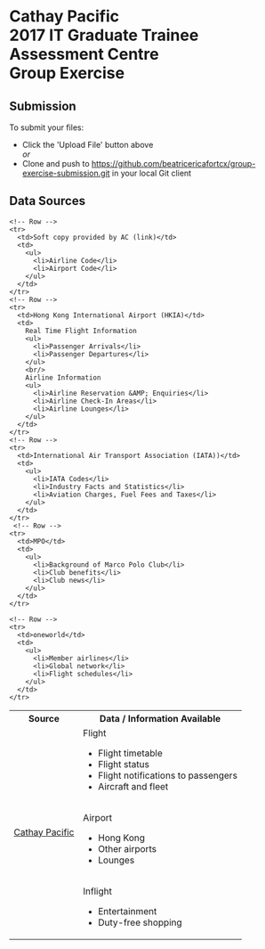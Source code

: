 # Cathay Pacific <br/>2017 IT Graduate Trainee Assessment Centre <br/>Group Exercise


## Submission
To submit your files:
- Click the 'Upload File' button above
<br/>*or* 
- Clone and push to https://github.com/beatricericafortcx/group-exercise-submission.git in your local Git client

## Data Sources

<table>
  <tbody>
    <!-- Row -->
    <tr>
      <th>Source</th>
      <th>Data / Information Available</th>
    </tr>
    <!-- Row -->
    <tr>
    <td><a href= "http://www.cathaypacific.com">Cathay Pacific</a></td>
      <td>
        Flight
        <ul>
          <li>Flight timetable</li>
          <li>Flight status</li>
          <li>Flight notifications to passengers</li>
          <li>Aircraft and fleet</li>
        </ul>
        <br/>
        Airport
        <ul>
          <li>Hong Kong</li>
          <li>Other airports</li>
          <li>Lounges</li>
        </ul>
        <br/>
        Inflight
        <ul>
          <li>Entertainment</li>
          <li>Duty-free shopping</li>
        </ul>
      </td>
    </tr>  
    
    <!-- Row -->
    <tr>
      <td>Soft copy provided by AC (link)</td>
      <td>
        <ul>
          <li>Airline Code</li>
          <li>Airport Code</li>
        </ul>
      </td>
    </tr>
    <!-- Row -->
    <tr>
      <td>Hong Kong International Airport (HKIA)</td>
      <td>
        Real Time Flight Information
        <ul>
          <li>Passenger Arrivals</li>
          <li>Passenger Departures</li>
        </ul>
        <br/>
        Airline Information
        <ul>
          <li>Airline Reservation &AMP; Enquiries</li>
          <li>Airline Check-In Areas</li>
          <li>Airline Lounges</li>
        </ul>
      </td>
    </tr>
    <!-- Row -->
    <tr>
      <td>International Air Transport Association (IATA))</td>
      <td>
        <ul>
          <li>IATA Codes</li>
          <li>Industry Facts and Statistics</li>
          <li>Aviation Charges, Fuel Fees and Taxes</li>
        </ul>
      </td>
    </tr>
     <!-- Row -->
    <tr>
      <td>MPO</td>
      <td>
        <ul>
          <li>Background of Marco Polo Club</li>
          <li>Club benefits</li>
          <li>Club news</li>
        </ul>
      </td>
    </tr>
   
    <!-- Row -->
    <tr>
      <td>oneworld</td>
      <td>
        <ul>
          <li>Member airlines</li>
          <li>Global network</li>
          <li>Flight schedules</li>
        </ul>
      </td>
    </tr>
  </tbody>
</table>
